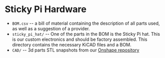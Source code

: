 # Sticky Pi Hardware


* `BOM.csv` -- a bill of material containing the description of all parts used, as well as a suggestion of a provider. 
* `sticky_pi_hat/` -- One of the parts in the BOM is the Sticky Pi hat. This is our custom electronics and should be factory assembled. This directory contains the necessary KiCAD files and a BOM.
* `CAD/` -- 3d parts STL snapshots from our [Onshape repository](https://cad.onshape.com/documents/73922dc6e3c6d7006b309c14/w/7e4fb88a2e93b6adba33fd5a/e/438cef0dea4f2cfe3bf83d91)

